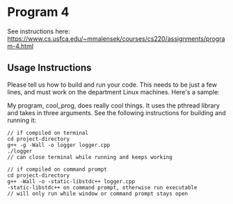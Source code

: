 # Program 4

See instructions here: https://www.cs.usfca.edu/~mmalensek/courses/cs220/assignments/program-4.html

## Usage Instructions

Please tell us how to build and run your code. This needs to be just a few lines, and must work on the department Linux machines. Here's a sample:

My program, cool_prog, does really cool things. It uses the pthread library and takes in three arguments. See the following instructions for building and running it:

```
// if compiled on terminal
cd project-directory
g++ -g -Wall -o logger logger.cpp
./logger
// can close terminal while running and keeps working
```
```
// if compiled on command prompt
cd project-directory
g++ -Wall -o -static-libstdc++ logger.cpp
-static-libstdc++ on command prompt, otherwise run executable
// will only run while window or command prompt stays open
```

